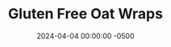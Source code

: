 ---
layout: post
title:  "Gluten Free Oat Wraps"
date:   2024-04-04 00:00:00 -0500
categories:
- Recipes
- Bread
permalink: /recipes/oat-wraps
image: /assets/Food/Bread/Oat Wrap/oat-wrap-cover.jpg
ing: oatwraps-ing
facts: oatwraps-facts
Prep: 15
Rest: 
Cook: 10
Source1: https://www.youtube.com/watch?v=nv0izmH28vA
Source2: 
whisk: https://s.samsungfood.com/nocc0
tags: 
- gluten free
- oat flour
- rolled oats
- quick oats
- ground oats
- water
- bread
- wrap
- flatbread
- tortilla
- crepe
Description: These super simple oat flour wraps contain just 3 ingredients, and can be used as a healthy tortilla or crepe. They're gluten free and oil free, great for both tacos and chocolate. For savory fillings such as my <a href="spaghetti-taco">Spaghetti Tacos with Zoodles</a>, add some garlic and onion powder. For sweet fillings, add some cinnamon and vanilla
Instructions: 
- Add ingredients in to a food processor. Allow to soak for 15-30 minutes before blending until smooth<br><br>

- Preheat your pan over medium heat. Pour batter in center the center of the pan. Rotate pan to create an even circle.<br><br>

- Allow to cook until top bubbles and looks dry (1-2 minutes). Flip and cook for an additional 1-2 minutes on the other side<br><br>
- <center><img src="/assets/Food/Bread/Oat Wrap/oat-wrap-3.jpg" alt="" class="instruction-image"></center>
---